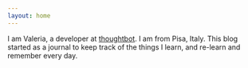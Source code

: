 ```yaml
---
layout: home
---
```

I am Valeria, a developer at [thoughtbot](https://thoughtbot.com/).
I am from Pisa, Italy.
This blog started as a journal to keep track of the things I learn, and re-learn
and remember every day.
